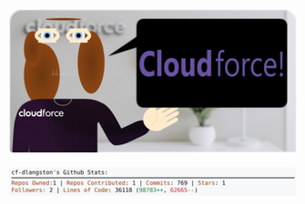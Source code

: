 <!-- 
Version 3.0.190
Built Sun Jan 19 2025 05:20:07 GMT+0000 (Coordinated Universal Time)
-->

<h1 align="center">
  <a href="https://github.com/dylanlangston/dylanlangston/tree/master/src" title="Click to View Source">
    <picture width="100%" alt="Dylan">
      <source media="(prefers-color-scheme: dark)" srcset="dylan-dark.svg?version=3.0.190">
      <img src="dylan-light.svg?version=3.0.190" alt="Dylan">
    </picture>
  </a>
</h1>

<div align="center">
  <picture width="100%" alt="Profile Info and Stats">
    <source media="(prefers-color-scheme: dark)" srcset="stats-dark.svg?version=3.0.190">
    <img src="stats-light.svg?version=3.0.190" alt="Profile Info and Stats">
  </picture>
</div>
